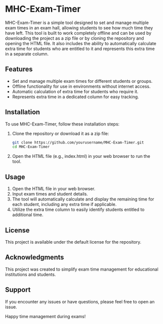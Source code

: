# MHC-Exam-Timer

MHC-Exam-Timer is a simple tool designed to set and manage multiple exam times in an exam hall, allowing students to see how much time they have left. This tool is built to work completely offline and can be used by downloading the project as a zip file or by cloning the repository and opening the HTML file. It also includes the ability to automatically calculate extra time for students who are entitled to it and represents this extra time in a separate column.

## Features

- Set and manage multiple exam times for different students or groups.
- Offline functionality for use in environments without internet access.
- Automatic calculation of extra time for students who require it.
- Represents extra time in a dedicated column for easy tracking.

## Installation

To use MHC-Exam-Timer, follow these installation steps:

1. Clone the repository or download it as a zip file:

   ```bash
   git clone https://github.com/yourusername/MHC-Exam-Timer.git
   cd MHC-Exam-Timer
   ```

2. Open the HTML file (e.g., index.html) in your web browser to run the tool.

## Usage

1. Open the HTML file in your web browser.
2. Input exam times and student details.
3. The tool will automatically calculate and display the remaining time for each student, including any extra time if applicable.
4. Utilize the extra time column to easily identify students entitled to additional time.

## License

This project is available under the default license for the repository.

## Acknowledgments
This project was created to simplify exam time management for educational institutions and students.

## Support
If you encounter any issues or have questions, please feel free to open an issue.

Happy time management during exams!
